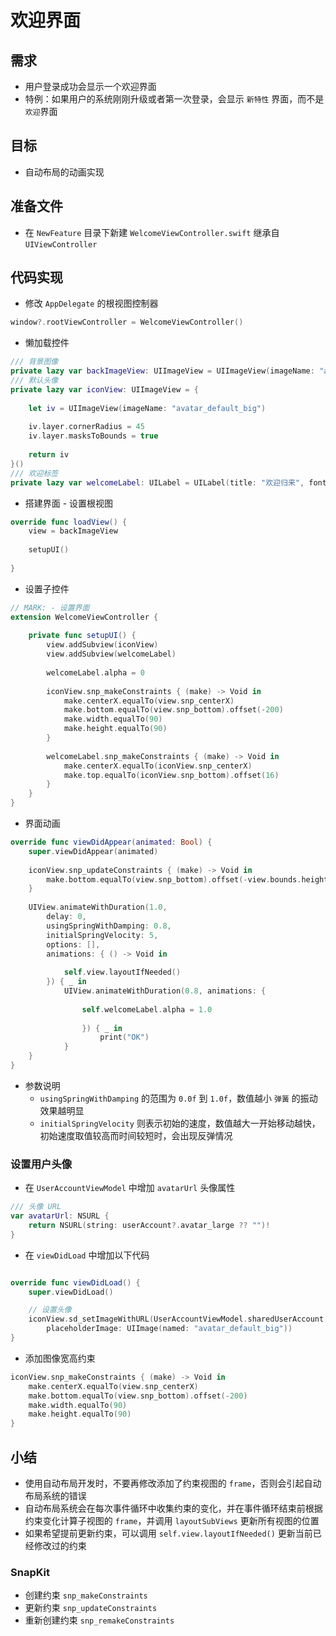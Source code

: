 # 欢迎界面

## 需求

* 用户登录成功会显示一个欢迎界面
* 特例：如果用户的系统刚刚升级或者第一次登录，会显示 `新特性` 界面，而不是 `欢迎`界面

## 目标 

* 自动布局的动画实现

## 准备文件

* 在 `NewFeature` 目录下新建 `WelcomeViewController.swift` 继承自 `UIViewController`

## 代码实现

* 修改 `AppDelegate` 的根视图控制器

```swift
window?.rootViewController = WelcomeViewController()
```

* 懒加载控件

```swift
/// 背景图像
private lazy var backImageView: UIImageView = UIImageView(imageName: "ad_background")
/// 默认头像
private lazy var iconView: UIImageView = {
   
    let iv = UIImageView(imageName: "avatar_default_big")
    
    iv.layer.cornerRadius = 45
    iv.layer.masksToBounds = true
    
    return iv
}()
/// 欢迎标签
private lazy var welcomeLabel: UILabel = UILabel(title: "欢迎归来", fontSize: 17)
```

* 搭建界面 - 设置根视图

```swift
override func loadView() {
    view = backImageView
    
    setupUI()
    
}
```

* 设置子控件

```swift
// MARK: - 设置界面
extension WelcomeViewController {
    
    private func setupUI() {
        view.addSubview(iconView)
        view.addSubview(welcomeLabel)
        
        welcomeLabel.alpha = 0
        
        iconView.snp_makeConstraints { (make) -> Void in
            make.centerX.equalTo(view.snp_centerX)
            make.bottom.equalTo(view.snp_bottom).offset(-200)
            make.width.equalTo(90)
            make.height.equalTo(90)
        }
        
        welcomeLabel.snp_makeConstraints { (make) -> Void in
            make.centerX.equalTo(iconView.snp_centerX)
            make.top.equalTo(iconView.snp_bottom).offset(16)
        }
    }
}
```

* 界面动画

```swift
override func viewDidAppear(animated: Bool) {
    super.viewDidAppear(animated)
    
    iconView.snp_updateConstraints { (make) -> Void in
        make.bottom.equalTo(view.snp_bottom).offset(-view.bounds.height + 200)
    }
    
    UIView.animateWithDuration(1.0,
        delay: 0,
        usingSpringWithDamping: 0.8,
        initialSpringVelocity: 5,
        options: [],
        animations: { () -> Void in
        
            self.view.layoutIfNeeded()
        }) { _ in
            UIView.animateWithDuration(0.8, animations: {
                
                self.welcomeLabel.alpha = 1.0
                
                }) { _ in
                    print("OK")
            }
    }
}
```

* 参数说明
    * `usingSpringWithDamping` 的范围为 `0.0f` 到 `1.0f`，数值越小 `弹簧` 的振动效果越明显
    * `initialSpringVelocity` 则表示初始的速度，数值越大一开始移动越快，初始速度取值较高而时间较短时，会出现反弹情况

### 设置用户头像

* 在 `UserAccountViewModel` 中增加 `avatarUrl` 头像属性

```swift
/// 头像 URL
var avatarUrl: NSURL {
    return NSURL(string: userAccount?.avatar_large ?? "")!
}
```

* 在 `viewDidLoad` 中增加以下代码

```swift

override func viewDidLoad() {
    super.viewDidLoad()

    // 设置头像
    iconView.sd_setImageWithURL(UserAccountViewModel.sharedUserAccount.avatarUrl,
        placeholderImage: UIImage(named: "avatar_default_big"))
}
```

* 添加图像宽高约束

```swift
iconView.snp_makeConstraints { (make) -> Void in
    make.centerX.equalTo(view.snp_centerX)
    make.bottom.equalTo(view.snp_bottom).offset(-200)
    make.width.equalTo(90)
    make.height.equalTo(90)
}
```

## 小结

* 使用自动布局开发时，不要再修改添加了约束视图的 `frame`，否则会引起自动布局系统的错误
* 自动布局系统会在每次事件循环中收集约束的变化，并在事件循环结束前根据约束变化计算子视图的 `frame`，并调用 `layoutSubViews` 更新所有视图的位置
* 如果希望提前更新约束，可以调用 `self.view.layoutIfNeeded()` 更新当前已经修改过的约束

### SnapKit

* 创建约束 `snp_makeConstraints`
* 更新约束 `snp_updateConstraints`
* 重新创建约束 `snp_remakeConstraints`
